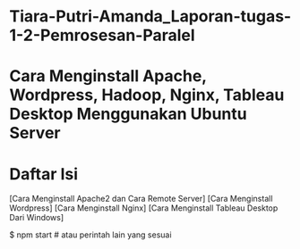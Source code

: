 # Tiara-Putri-Amanda_Laporan-tugas-1-2-Pemrosesan-Paralel
# Cara Menginstall Apache, Wordpress, Hadoop, Nginx, Tableau Desktop Menggunakan Ubuntu Server
# Daftar Isi
[Cara Menginstall Apache2 dan Cara Remote Server]
[Cara Menginstall Wordpress]
[Cara Menginstall Nginx]
[Cara Menginstall Tableau Desktop Dari Windows]

$ npm start  # atau perintah lain yang sesuai
